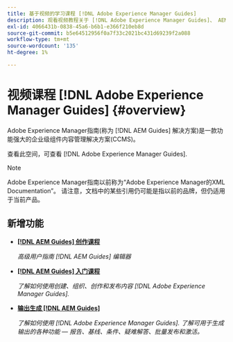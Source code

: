 ```yaml
---
title: 基于视频的学习课程 [!DNL Adobe Experience Manager Guides]
description: 观看视频教程关于 [!DNL Adobe Experience Manager Guides]、 AEM XML附加组件、 AEM XML插件、 AEM DoX和AEM Dox。
exl-id: 4066431b-0838-45a6-b6b1-e366f210eb8d
source-git-commit: b5e64512956f0a7f33c2021bc431d69239f2a088
workflow-type: tm+mt
source-wordcount: '135'
ht-degree: 1%

---
```


# 视频课程 [!DNL Adobe Experience Manager Guides] {#overview}

Adobe Experience Manager指南(称为 [!DNL AEM Guides] 解决方案)是一款功能强大的企业级组件内容管理解决方案(CCMS)。

查看此空间，可查看 [!DNL Adobe Experience Manager Guides].

>[!NOTE]
> 
> Adobe Experience Manager指南以前称为“Adobe Experience Manager的XML Documentation”。 请注意，文档中的某些引用仍可能是指以前的品牌，但仍适用于当前产品。

## 新增功能

* **[[!DNL AEM Guides] 创作课程](course-3/overview.md)**

   *高级用户指南 [!DNL AEM Guides] 编辑器*

* **[[!DNL AEM Guides] 入门课程](course-1/overview.md)**

   *了解如何使用创建、组织、创作和发布内容 [!DNL Adobe Experience Manager Guides].*

* **[输出生成 [!DNL AEM Guides]](course-2/overview.md)**

   *了解如何使用 [!DNL Adobe Experience Manager Guides]. 了解可用于生成输出的各种功能 — 报告、基线、条件、疑难解答、批量发布和激活。*
